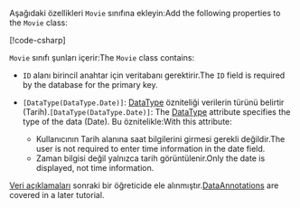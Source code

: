 <!-- THIS INCLUDE USED BY MVC AND RP -->
<span data-ttu-id="9d9c5-101">Aşağıdaki özellikleri `Movie` sınıfına ekleyin:</span><span class="sxs-lookup"><span data-stu-id="9d9c5-101">Add the following properties to the `Movie` class:</span></span>

[!code-csharp[](~/tutorials/razor-pages/razor-pages-start/sample/RazorPagesMovie22/Models/Movie.cs?name=snippet1)]

<span data-ttu-id="9d9c5-102">`Movie` sınıfı şunları içerir:</span><span class="sxs-lookup"><span data-stu-id="9d9c5-102">The `Movie` class contains:</span></span>

* <span data-ttu-id="9d9c5-103">`ID` alanı birincil anahtar için veritabanı gerektirir.</span><span class="sxs-lookup"><span data-stu-id="9d9c5-103">The `ID` field is required by the database for the primary key.</span></span>
* <span data-ttu-id="9d9c5-104">`[DataType(DataType.Date)]`: [DataType](/dotnet/api/microsoft.aspnetcore.mvc.dataannotations.internal.datatypeattributeadapter) özniteliği verilerin türünü belirtir (Tarih).</span><span class="sxs-lookup"><span data-stu-id="9d9c5-104">`[DataType(DataType.Date)]`:  The [DataType](/dotnet/api/microsoft.aspnetcore.mvc.dataannotations.internal.datatypeattributeadapter) attribute specifies the type of the data (Date).</span></span> <span data-ttu-id="9d9c5-105">Bu öznitelikle:</span><span class="sxs-lookup"><span data-stu-id="9d9c5-105">With this attribute:</span></span>

  * <span data-ttu-id="9d9c5-106">Kullanıcının Tarih alanına saat bilgilerini girmesi gerekli değildir.</span><span class="sxs-lookup"><span data-stu-id="9d9c5-106">The user is not required to enter time information in the date field.</span></span>
  * <span data-ttu-id="9d9c5-107">Zaman bilgisi değil yalnızca tarih görüntülenir.</span><span class="sxs-lookup"><span data-stu-id="9d9c5-107">Only the date is displayed, not time information.</span></span>

<span data-ttu-id="9d9c5-108">[Veri açıklamaları](/dotnet/api/system.componentmodel.dataannotations) sonraki bir öğreticide ele alınmıştır.</span><span class="sxs-lookup"><span data-stu-id="9d9c5-108">[DataAnnotations](/dotnet/api/system.componentmodel.dataannotations) are covered in a later tutorial.</span></span>
